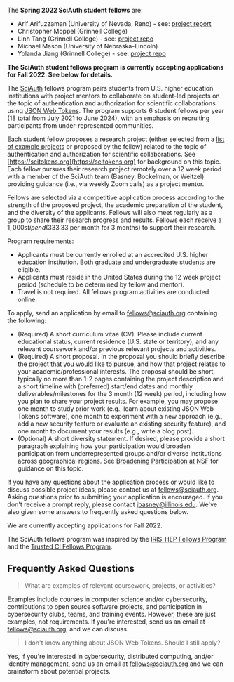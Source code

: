 The **Spring 2022 SciAuth student fellows** are:
* Arif Arifuzzaman (University of Nevada, Reno) - see: [project report](https://github.com/SciAuth/fellows/SciAuth-Spring2022-Arifuzzaman.pdf)
* Christopher Moppel (Grinnell College)
* Linh Tang (Grinnell College) - see: [project repo](https://github.com/SciAuth/rest-demo)
* Michael Mason (University of Nebraska-Lincoln)
* Yolanda Jiang (Grinnell College) - see: [project repo](https://github.com/SciAuth/rest-demo)

**The SciAuth student fellows program is currently accepting applications for Fall 2022. See below for details.**

The [SciAuth](https://sciauth.org/) fellows program pairs students from U.S. higher education institutions with project mentors to collaborate on student-led projects on the topic of authentication and authorization for scientific collaborations using [JSON Web Tokens](https://jwt.io). The program supports 6 student fellows per year (18 total from July 2021 to June 2024), with an emphasis on recruiting participants from under-represented communities.

Each student fellow proposes a research project (either selected from a [list of example projects](https://github.com/SciAuth/fellows/issues) or proposed by the fellow) related to the topic of authentication and authorization for scientific collaborations. See [https://scitokens.org](https://scitokens.org) for background on this topic. Each fellow pursues their research project remotely over a 12 week period with a member of the SciAuth team (Basney, Bockelman, or Weitzel) providing guidance (i.e., via weekly Zoom calls) as a project mentor.

Fellows are selected via a competitive application process according to the strength of the proposed project, the academic preparation of the student, and the diversity of the applicants. Fellows will also meet regularly as a group to share their research progress and results. Fellows each receive a $1,000 stipend ($333.33 per month for 3 months) to support their research.

Program requirements:
* Applicants must be currently enrolled at an accredited U.S. higher education institution. Both graduate and undergraduate students are eligible.
* Applicants must reside in the United States during the 12 week project period (schedule to be determined by fellow and mentor).
* Travel is not required. All fellows program activities are conducted online.

To apply, send an application by email to [fellows@sciauth.org](mailto:fellows@sciauth.org) containing the following:
* (Required) A short curriculum vitae (CV). Please include current educational status, current residence (U.S. state or territory), and any relevant coursework and/or previous relevant projects and activities.
* (Required) A short proposal. In the proposal you should briefly describe the project that you would like to pursue, and how that project relates to your academic/professional interests. The proposal should be short, typically no more than 1-2 pages containing the project description and a short timeline with (preferred) start/end dates and monthly deliverables/milestones for the 3 month (12 week) period, including how you plan to share your project results. For example, you may propose one month to study prior work (e.g., learn about existing JSON Web Tokens software), one month to experiment with a new approach (e.g., add a new security feature or evaluate an existing security feature), and one month to document your results (e.g., write a blog post).
* (Optional) A short diversity statement. If desired, please provide a short paragraph explaining how your participation would broaden participation from underrepresented groups and/or diverse institutions across geographical regions. See [Broadening Participation at NSF](https://www.nsf.gov/od/broadeningparticipation/bp.jsp) for guidance on this topic.

If you have any questions about the application process or would like to discuss possible project ideas, please contact us at [fellows@sciauth.org](mailto:fellows@sciauth.org). Asking questions prior to submitting your application is encouraged. If you don't receive a prompt reply, please contact [jbasney@illinois.edu](mailto:jbasney@illinois.edu). We've also given some answers to frequently asked questions below.

We are currently accepting applications for Fall 2022.

The SciAuth fellows program was inspired by the [IRIS-HEP Fellows Program](https://iris-hep.org/fellows) and the [Trusted CI Fellows Program](https://trustedci.org/fellows).

## Frequently Asked Questions

> What are examples of relevant coursework, projects, or activities?

Examples include courses in computer science and/or cybersecurity, contributions to open source software projects, and participation in cybersecurity clubs, teams, and training events. However, these are just examples, not requirements. If you're interested, send us an email at [fellows@sciauth.org](mailto:fellows@sciauth.org), and we can discuss.

> I don't know anything about JSON Web Tokens. Should I still apply?

Yes, if you're interested in cybersecurity, distributed computing, and/or identity management, send us an email at [fellows@sciauth.org](mailto:fellows@sciauth.org) and we can brainstorm about potential projects.
